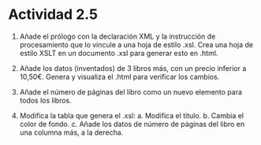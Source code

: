 # Actividad 2.5

1. Añade el prólogo con la declaración XML y la instrucción de procesamiento que lo vincule a una hoja de estilo .xsl. Crea una hoja de estilo XSLT en un documento .xsl para generar esto en .html.

2. Añade los datos (inventados) de 3 libros más, con un precio inferior a 10,50€. Genera y visualiza el .html para verificar los cambios.

3. Añade el número de páginas del libro como un nuevo elemento para todos los libros.

4. Modifica la tabla que genera el .xsl:
   a. Modifica el título.
   b. Cambia el color de fondo.
   c. Añade los datos de número de páginas del libro en una columna más, a la derecha.
